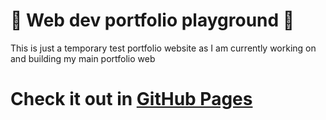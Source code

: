 # 🫧 Web dev portfolio playground 🫧

This is just a temporary test portfolio website as I am currently working on and building my main portfolio web

# Check it out in [GitHub Pages](http://127.0.0.1:5500/index.html)
